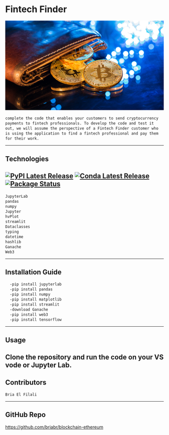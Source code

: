 # Fintech Finder
![](./Images/19-4-challenge-image.png)

```
complete the code that enables your customers to send cryptocurrency payments to fintech professionals. To develop the code and test it out, we will assume the perspective of a Fintech Finder customer who is using the application to find a fintech professional and pay them for their work.
```
----
## Technologies
[![PyPI Latest Release](https://img.shields.io/pypi/v/pandas.svg)](https://pypi.org/project/pandas/)
[![Conda Latest Release](https://anaconda.org/conda-forge/pandas/badges/version.svg)](https://anaconda.org/anaconda/pandas/)
[![Package Status](https://img.shields.io/pypi/status/pandas.svg)](https://pypi.org/project/pandas/)
---
```
JupyterLab 
pandas
numpy 
Jupyter
hvPlot
streamlit
Dataclasses
typing
datetime
hashlib
Ganache
Web3
``` 
---
## Installation Guide
```
  -pip install jupyterlab
  -pip install pandas
  -pip install numpy
  -pip install matplotlib
  -pip install streamlit
  -download Ganache
  -pip install web3
  -pip install tensorflow
  ```
  ---
## Usage

Clone the repository and run the code on your VS vode or Jupyter Lab.
---
## Contributors
```
Bria El Filali
```
---
## GitHub Repo
https://github.com/briabr/blockchain-ethereum

